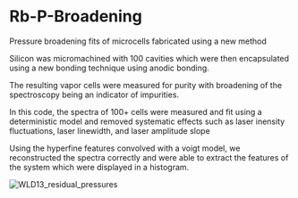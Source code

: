 # Rb-P-Broadening
Pressure broadening fits of microcells fabricated using a new method

Silicon was micromachined with 100 cavities which were then encapsulated
using a new bonding technique using anodic bonding. 

The resulting vapor cells were measured for purity with broadening
of the spectroscopy being an indicator of impurities. 

In this code, the spectra of 100+ cells were measured and fit using
a deterministic model and removed systematic effects such as laser
inensity fluctuations, laser linewidth, and laser amplitude slope

Using the hyperfine features convolved with a voigt model, we reconstructed
the spectra correctly and were able to extract the features of the system
which were displayed in a histogram.

![WLD13_residual_pressures](https://user-images.githubusercontent.com/30641156/226086546-038cf344-53f3-4a38-a6d4-cf987f3605fa.png)
